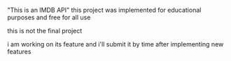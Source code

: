 "This is an IMDB API"
this project was implemented for educational purposes and free for all use 

this is not the final project

i am working on its feature and i'll submit it by time after implementing new features 

